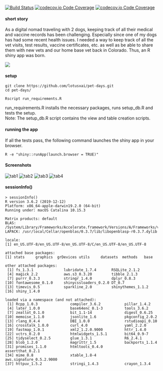 [![Build Status](https://travis-ci.org/NadiaAntony/pet-days.svg?branch=master)](https://travis-ci.org/NadiaAntony/pet-days)
[![codecov.io Code Coverage](https://img.shields.io/codecov/c/github/)](https://codecov.io/github/)
[![codecov.io Code Coverage](https://img.shields.io/codecov/c/github/)](https://codecov.io/github/)

#### short story
As a digital nomad traveling with 2 dogs, keeping track of all their medical and vaccine records has been challenging. Especially since one of my dogs has had some recent health issues. I needed a way to keep track of all the vet visits, test results, vaccine certificates, etc. as well as be able to share them with new vets and our home base vet back in Colorado. Thus, an R shiny app was born.

![](assets/pet-records.gif)

#### setup

```
git clone https://github.com/lotusxai/pet-days.git
cd pet-days/

Rscript run_requirements.R

```
run_requirements.R installs the necessary packages, runs setup_db.R and tests the setup.  
Note: The setup_db.R script contains the view and table creation scripts.

#### running the app

If all the tests pass, the following command launches the shiny app in your browser.

```
R -e "shiny::runApp(launch.browser = TRUE)"
```

#### Screenshots

![tab1](assets/screenshots/tab1.png "Tab 1")
![tab2](assets/screenshots/tab2.png "Tab 2")
![tab3](assets/screenshots/tab3.png "Tab 3")
![tab4](assets/screenshots/tab4.png "Tab 4")

#### sessionInfo()

```
> sessionInfo()
R version 3.6.2 (2019-12-12)
Platform: x86_64-apple-darwin19.2.0 (64-bit)
Running under: macOS Catalina 10.15.3

Matrix products: default
BLAS:   /System/Library/Frameworks/Accelerate.framework/Versions/A/Frameworks/vecLib.framework/Versions/A/libBLAS.dylib
LAPACK: /usr/local/Cellar/openblas/0.3.7/lib/libopenblasp-r0.3.7.dylib

locale:
[1] en_US.UTF-8/en_US.UTF-8/en_US.UTF-8/C/en_US.UTF-8/en_US.UTF-8

attached base packages:
[1] stats     graphics  grDevices utils     datasets  methods   base

other attached packages:
 [1] fs_1.3.1              lubridate_1.7.4       RSQLite_2.1.2
 [4] magick_2.2            aws.s3_0.3.20         tibble_2.1.3
 [7] purrr_0.3.3           stringr_1.4.0         dplyr_0.8.3
[10] fontawesome_0.1.0     shinycssloaders_0.2.0 DT_0.7
[13] timevis_0.5           sparkline_2.0         shinythemes_1.1.2
[16] shiny_1.4.0

loaded via a namespace (and not attached):
 [1] Rcpp_1.0.3               compiler_3.6.2           pillar_1.4.2
 [4] later_1.0.0              base64enc_0.1-3          tools_3.6.2
 [7] zeallot_0.1.0            bit_1.1-14               digest_0.6.25
[10] memoise_1.1.0            jsonlite_1.6             pkgconfig_2.0.2
[13] rlang_0.4.4              DBI_1.0.0                rstudioapi_0.10
[16] crosstalk_1.0.0          curl_4.0                 yaml_2.2.0
[19] fastmap_1.0.1            xml2_1.2.0.9000          httr_1.4.0
[22] vctrs_0.2.0              htmlwidgets_1.5.1        bit64_0.9-7
[25] tidyselect_0.2.5         glue_1.3.1               R6_2.4.1
[28] blob_1.2.0               magrittr_1.5             backports_1.1.4
[31] promises_1.1.0           htmltools_0.4.0          assertthat_0.2.1
[34] mime_0.8                 xtable_1.8-4             aws.signature_0.5.2.9000
[37] httpuv_1.5.2             stringi_1.4.3            crayon_1.3.4
```
